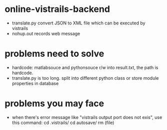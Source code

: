# online-vistrails-backend
+ translate.py convert JSON to XML file which can be executed by vistrails
+ nohup.out records web message
# problems need to solve
+ hardcode: matlabsouce and pythonsouce r/w into result.txt, the path is hardcode.
+ translate.py is too long. split into different python class or store module properties in database
# problems you may face
+ when there's error message like "vistrails output port does not exis", use this command: 
cd .vistrails/
cd autosave/
rm (file)


